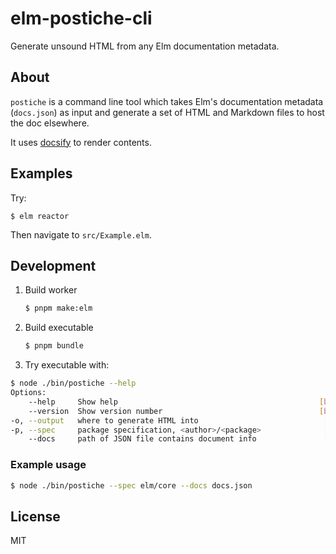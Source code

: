 # elm-postiche-cli

Generate unsound HTML from any Elm documentation metadata.

## About

`postiche` is a command line tool which takes Elm's documentation metadata (`docs.json`) as input and generate a set of HTML and Markdown files to host the doc elsewhere.

It uses [docsify](https://docsify.js.org/) to render contents.


## Examples

Try:

```
$ elm reactor
```

Then navigate to `src/Example.elm`.


## Development

1.  Build worker

    ````bash
    $ pnpm make:elm
    ````

2.  Build executable

    ```bash
    $ pnpm bundle
    ```

3.  Try executable with:

```bash
$ node ./bin/postiche --help
Options:
    --help     Show help                                             [boolean]
    --version  Show version number                                   [boolean]
-o, --output   where to generate HTML into                            [string]
-p, --spec     package specification, <author>/<package>              [string]
    --docs     path of JSON file contains document info               [string]
```

### Example usage

```bash
$ node ./bin/postiche --spec elm/core --docs docs.json
```

## License

MIT